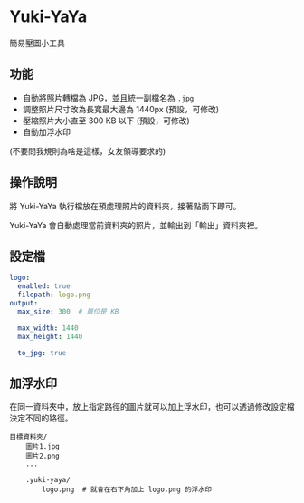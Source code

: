 # Yuki-YaYa

簡易壓圖小工具

## 功能

* 自動將照片轉檔為 JPG，並且統一副檔名為 `.jpg`
* 調整照片尺寸改為長寬最大邊為 1440px (預設，可修改)
* 壓縮照片大小直至 300 KB 以下 (預設，可修改)
* 自動加浮水印

(不要問我規則為啥是這樣，女友領導要求的)

## 操作說明

將 Yuki-YaYa 執行檔放在預處理照片的資料夾，接著點兩下即可。

Yuki-YaYa 會自動處理當前資料夾的照片，並輸出到「輸出」資料夾裡。

## 設定檔

```yaml
logo:
  enabled: true
  filepath: logo.png
output:
  max_size: 300  # 單位是 KB

  max_width: 1440
  max_height: 1440

  to_jpg: true
```

## 加浮水印

在同一資料夾中，放上指定路徑的圖片就可以加上浮水印，也可以透過修改設定檔決定不同的路徑。

    目標資料夾/
        圖片1.jpg
        圖片2.png
        ...

        .yuki-yaya/
            logo.png  # 就會在右下角加上 logo.png 的浮水印
